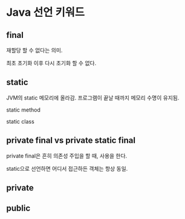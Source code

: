 # Java 선언 키워드

## final 
재할당 할 수 없다는 의미.

최초 초기화 이후 다시 초기화 할 수 없다. 

## static 
JVM의 static 메모리에 올라감. 
프로그램이 끝날 때까지 메모리 수명이 유지됨. 

static method

static class

## private final vs private static final

private final은 흔히 의존성 주입을 할 때, 사용을 한다. 

static으로 선언하면 어디서 접근하든 객체는 항상 동일.

## private

## public 